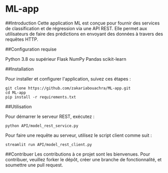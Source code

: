 # ML-app
##Introduction
Cette application ML est conçue pour fournir des services de classification et de régression via une API REST. Elle permet aux utilisateurs de faire des prédictions en envoyant des données à travers des requêtes HTTP.

##Configuration requise

Python 3.8 ou supérieur
Flask
NumPy
Pandas
scikit-learn

##Installation

Pour installer et configurer l'application, suivez ces étapes :

```
git clone https://github.com/zakariabouachra/ML-app.git
cd ML-app
pip install -r requirements.txt
```

##Utilisation

Pour démarrer le serveur REST, exécutez :
```
python API/model_rest_service.py
```

Pour faire une requête au serveur, utilisez le script client comme suit :

```
streamlit run API/model_rest_client.py
```

##Contribuer
Les contributions à ce projet sont les bienvenues. Pour contribuer, veuillez forker le dépôt, créer une branche de fonctionnalité, et soumettre une pull request.
